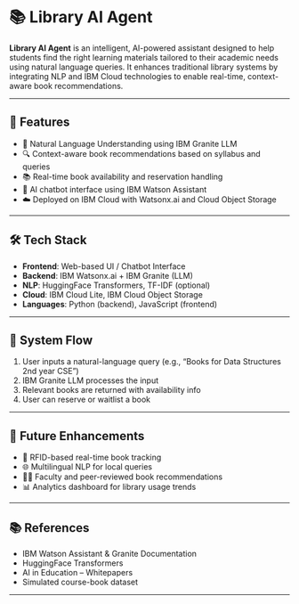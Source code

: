 

# 📚 Library AI Agent

**Library AI Agent** is an intelligent, AI-powered assistant designed to help students find the right learning materials tailored to their academic needs using natural language queries. It enhances traditional library systems by integrating NLP and IBM Cloud technologies to enable real-time, context-aware book recommendations.

---

## 🚀 Features

* 🧠 Natural Language Understanding using IBM Granite LLM
* 🔍 Context-aware book recommendations based on syllabus and queries
* 📚 Real-time book availability and reservation handling
* 💬 AI chatbot interface using IBM Watson Assistant
* ☁️ Deployed on IBM Cloud with Watsonx.ai and Cloud Object Storage

---

## 🛠️ Tech Stack

* **Frontend**: Web-based UI / Chatbot Interface
* **Backend**: IBM Watsonx.ai + IBM Granite (LLM)
* **NLP**: HuggingFace Transformers, TF-IDF (optional)
* **Cloud**: IBM Cloud Lite, IBM Cloud Object Storage
* **Languages**: Python (backend), JavaScript (frontend)

---

## 🔄 System Flow

1. User inputs a natural-language query (e.g., “Books for Data Structures 2nd year CSE”)
2. IBM Granite LLM processes the input
3. Relevant books are returned with availability info
4. User can reserve or waitlist a book


---


## 🎯 Future Enhancements

* 📡 RFID-based real-time book tracking
* 🌐 Multilingual NLP for local queries
* 🧑‍🏫 Faculty and peer-reviewed book recommendations
* 📊 Analytics dashboard for library usage trends

---

## 📚 References

* IBM Watson Assistant & Granite Documentation
* HuggingFace Transformers
* AI in Education – Whitepapers
* Simulated course-book dataset

---


